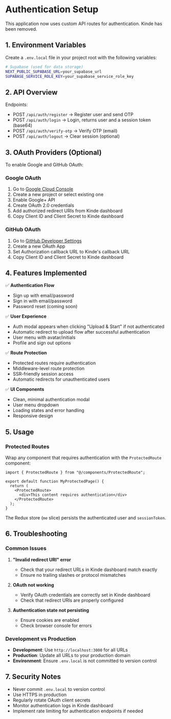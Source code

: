 # Authentication Setup

This application now uses custom API routes for authentication. Kinde has been removed.

## 1. Environment Variables

Create a `.env.local` file in your project root with the following variables:

```bash
# Supabase (used for data storage)
NEXT_PUBLIC_SUPABASE_URL=your_supabase_url
SUPABASE_SERVICE_ROLE_KEY=your_supabase_service_role_key
```

## 2. API Overview

Endpoints:

- POST `/api/auth/register` → Register user and send OTP
- POST `/api/auth/login` → Login, returns user and a session token (base64)
- POST `/api/auth/verify-otp` → Verify OTP (email)
- POST `/api/auth/logout` → Clear session (optional)

## 3. OAuth Providers (Optional)

To enable Google and GitHub OAuth:

### Google OAuth

1. Go to [Google Cloud Console](https://console.cloud.google.com)
2. Create a new project or select existing one
3. Enable Google+ API
4. Create OAuth 2.0 credentials
5. Add authorized redirect URIs from Kinde dashboard
6. Copy Client ID and Client Secret to Kinde dashboard

### GitHub OAuth

1. Go to [GitHub Developer Settings](https://github.com/settings/developers)
2. Create a new OAuth App
3. Set Authorization callback URL to Kinde's callback URL
4. Copy Client ID and Client Secret to Kinde dashboard

## 4. Features Implemented

✅ **Authentication Flow**

- Sign up with email/password
- Sign in with email/password
- Password reset (coming soon)

✅ **User Experience**

- Auth modal appears when clicking "Upload & Start" if not authenticated
- Automatic redirect to upload flow after successful authentication
- User menu with avatar/initials
- Profile and sign out options

✅ **Route Protection**

- Protected routes require authentication
- Middleware-level route protection
- SSR-friendly session access
- Automatic redirects for unauthenticated users

✅ **UI Components**

- Clean, minimal authentication modal
- User menu dropdown
- Loading states and error handling
- Responsive design

## 5. Usage

### Protected Routes

Wrap any component that requires authentication with the `ProtectedRoute` component:

```tsx
import { ProtectedRoute } from "@/components/ProtectedRoute";

export default function MyProtectedPage() {
  return (
    <ProtectedRoute>
      <div>This content requires authentication</div>
    </ProtectedRoute>
  );
}
```

The Redux store (`me` slice) persists the authenticated user and `sessionToken`.

## 6. Troubleshooting

### Common Issues

1. **"Invalid redirect URI" error**

   - Check that your redirect URLs in Kinde dashboard match exactly
   - Ensure no trailing slashes or protocol mismatches

2. **OAuth not working**

   - Verify OAuth credentials are correctly set in Kinde dashboard
   - Check that redirect URIs are properly configured

3. **Authentication state not persisting**
   - Ensure cookies are enabled
   - Check browser console for errors

### Development vs Production

- **Development**: Use `http://localhost:3000` for all URLs
- **Production**: Update all URLs to your production domain
- **Environment**: Ensure `.env.local` is not committed to version control

## 7. Security Notes

- Never commit `.env.local` to version control
- Use HTTPS in production
- Regularly rotate OAuth client secrets
- Monitor authentication logs in Kinde dashboard
- Implement rate limiting for authentication endpoints if needed
